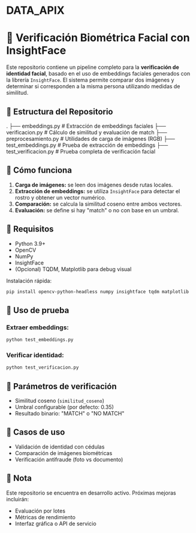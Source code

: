 # DATA_APIX

# 🧠 Verificación Biométrica Facial con InsightFace

Este repositorio contiene un pipeline completo para la **verificación de identidad facial**, basado en el uso de embeddings faciales generados con la librería `InsightFace`. El sistema permite comparar dos imágenes y determinar si corresponden a la misma persona utilizando medidas de similitud.



## 📁 Estructura del Repositorio


.
├── embeddings.py              # Extracción de embeddings faciales
├── verificacion.py           # Cálculo de similitud y evaluación de match
├── preprocesamiento.py       # Utilidades de carga de imágenes (RGB)
├── test_embeddings.py        # Prueba de extracción de embeddings
├── test_verificacion.py      # Prueba completa de verificación facial




## 🚀 Cómo funciona

1. **Carga de imágenes:** se leen dos imágenes desde rutas locales.
2. **Extracción de embeddings:** se utiliza `InsightFace` para detectar el rostro y obtener un vector numérico.
3. **Comparación:** se calcula la similitud coseno entre ambos vectores.
4. **Evaluación:** se define si hay "match" o no con base en un umbral.



## 🔧 Requisitos

- Python 3.9+
- OpenCV
- NumPy
- InsightFace
- (Opcional) TQDM, Matplotlib para debug visual

Instalación rápida:
```bash
pip install opencv-python-headless numpy insightface tqdm matplotlib
```



## 🧪 Uso de prueba

### Extraer embeddings:
```bash
python test_embeddings.py
```

### Verificar identidad:
```bash
python test_verificacion.py
```



## 📏 Parámetros de verificación

- Similitud coseno (`similitud_coseno`)
- Umbral configurable (por defecto: 0.35)
- Resultado binario: "MATCH" o "NO MATCH"



## 🧠 Casos de uso

- Validación de identidad con cédulas
- Comparación de imágenes biométricas
- Verificación antifraude (foto vs documento)



## 📌 Nota

Este repositorio se encuentra en desarrollo activo. Próximas mejoras incluirán:
- Evaluación por lotes
- Métricas de rendimiento
- Interfaz gráfica o API de servicio
